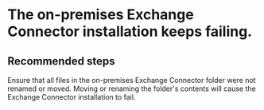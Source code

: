 <properties
	pageTitle="The on-premises Exchange Connector installation keeps failing."
	description="The on-premises Exchange Connector installation keeps failing."
	service="microsoft.intune"
	resource="intune"
	authors="mackie1604"
	displayOrder="3"
	selfHelpType="resource"
	supportTopicIds=""
	resourceTags="conditional_access_selfhelp"
	productPesIds=""
	cloudEnvironments="public"
/>

# The on-premises Exchange Connector installation keeps failing. 

## **Recommended steps**

Ensure that all files in the on-premises Exchange Connector folder were not renamed or moved. Moving or renaming the folder's contents will cause the Exchange Connector installation to fail.
